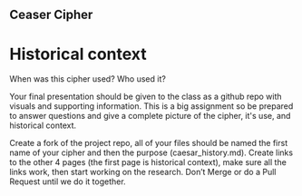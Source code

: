 ## Ceaser Cipher
# Historical context

When was this cipher used? Who used it?

Your final presentation should be given to the class as a github repo with visuals and supporting information. This is a big assignment so be prepared to answer questions and give a complete picture of the cipher, it's use, and historical context.

Create a fork of the project repo, all of your files should be named the first name of your cipher and then the purpose (caesar_history.md). Create links to the other 4 pages (the first page is historical context), make sure all the links work, then start working on the research. Don’t Merge or do a Pull Request until we do it together.
